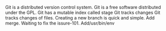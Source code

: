 Git is a distributed version control system.
Git is a free software distributed under the GPL.
Git has a mutable index called stage
Git tracks changes
Git tracks changes of files.
Creating a new branch is quick and simple.
Add merge.
Waiting to fix the issure-101.
Add/usr/bin/env